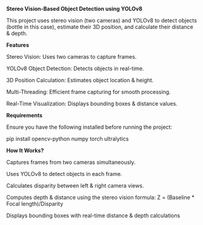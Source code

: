 **Stereo Vision-Based Object Detection using YOLOv8**

This project uses stereo vision (two cameras) and YOLOv8 to detect objects (bottle in this case), estimate their 3D position, and calculate their distance & depth.

**Features**

Stereo Vision: Uses two cameras to capture frames.

YOLOv8 Object Detection: Detects objects in real-time.

3D Position Calculation: Estimates object location & height.

Multi-Threading: Efficient frame capturing for smooth processing.

Real-Time Visualization: Displays bounding boxes & distance values.

**Requirements**

Ensure you have the following installed before running the project:

pip install opencv-python numpy torch ultralytics

**How It Works?**

Captures frames from two cameras simultaneously.

Uses YOLOv8 to detect objects in each frame.

Calculates disparity between left & right camera views.

Computes depth & distance using the stereo vision formula:
Z = (Baseline * Focal length)/Disparity

Displays bounding boxes with real-time distance & depth calculations

